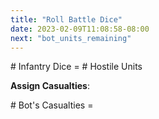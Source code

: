 ```yaml
---
title: "Roll Battle Dice"
date: 2023-02-09T11:08:58-08:00
next: "bot_units_remaining"
---
```


\# Infantry Dice = \# Hostile Units

**Assign Casualties**:

\# Bot's Casualties \=
